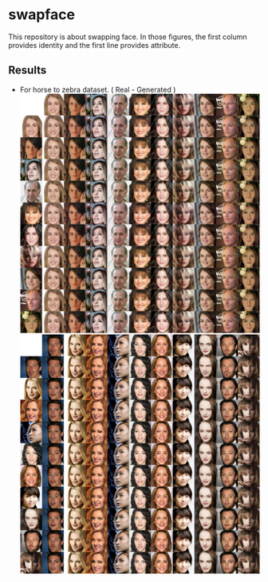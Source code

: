 # swapface
 This repository is about swapping face.
 In those figures, the first column provides identity and the first line provides attribute.


## Results
* For horse to zebra dataset. ( Real - Generated )<br>
 ![image](https://github.com/hello-world-cc/swapface/blob/main/1377500_figure.jpg)<br>
 ![image](https://github.com/hello-world-cc/swapface/blob/main/1400000_figure.jpg)<br>

 
 
